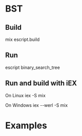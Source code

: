 # BST

## Build
mix escript.build
## Run
escript binary_search_tree

## Run and build with iEX
On Linux
iex -S mix

On Windows
iex --werl -S mix

# Examples
